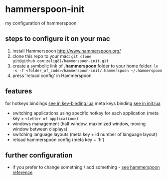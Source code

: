 # hammerspoon-init
my configuration of hammerspoon

## steps to configure it on your mac

1. install Hammerspoon <http://www.hammerspoon.org/>
2. clone this repo to your mac: `git clone git@github.com:zelig81/hammerspoon-init.git`
3. create a symbolic link of **.hammerspoon** folder to your home folder: `ln -s -f <folder_of_code>/hammerspoon-init/.hammerspoon ~/.hammerspoon`
4. press 'reload config' in Hammerspoon

## features

for hotkeys bindings [see in key-binding.lua](./.hammerspoon/key-binding.lua)
meta keys binding [see in init.lua](./.hammerspoon/init.lua)

- switching applications using specific hotkey for each application (meta key + `<letter of application>`)
- windows management (half window, maximized window, moving window between displays)
- switching language layouts (meta key + id number of language layout)
- reload hammerspoon config (meta key + 'h')

## further configuration

- if you prefer to change something / add something - [see hammerspoon reference](https://www.hammerspoon.org/docs/)
